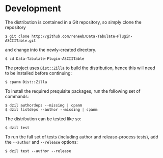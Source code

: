 
# Development

The distribution is contained in a Git repository, so simply clone the
repository

```
$ git clone http://github.com/reneeb/Data-Tabulate-Plugin-ASCIITable.git
```

and change into the newly-created directory.

```
$ cd Data-Tabulate-Plugin-ASCIITable
```

The project uses [`Dist::Zilla`](https://metacpan.org/pod/Dist::Zilla) to
build the distribution, hence this will need to be installed before
continuing:

```
$ cpanm Dist::Zilla
```

To install the required prequisite packages, run the following set of
commands:

```
$ dzil authordeps --missing | cpanm
$ dzil listdeps --author --missing | cpanm
```

The distribution can be tested like so:

```
$ dzil test
```

To run the full set of tests (including author and release-process tests),
add the `--author` and `--release` options:

```
$ dzil test --author --release
```
